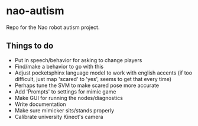 nao-autism
==========

Repo for the Nao robot autism project.

Things to do
------------

+ Put in speech/behavior for asking to change players
+ Find/make a behavior to go with this
+ Adjust pocketsphinx language model to work with english accents (if too difficult, just map 'scared' to 'yes', seems to get that every time)
+ Perhaps tune the SVM to make scared pose more accurate
+ Add 'Prompts' to settings for mimic game
+ Make GUI for running the nodes/diagnostics
+ Write documentation
+ Make sure mimicker sits/stands properly
+ Calibrate university Kinect's camera
